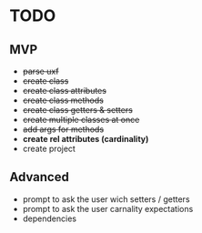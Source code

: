 # TODO

## MVP
* ~~parse uxf~~
* ~~create class~~
* ~~create class attributes~~
* ~~create class methods~~
* ~~create class getters & setters~~
* ~~create multiple classes at once~~
* ~~add args for methods~~
* **create rel attributes (cardinality)**
* create project

## Advanced
* prompt to ask the user wich setters / getters
* prompt to ask the user carnality expectations
* dependencies